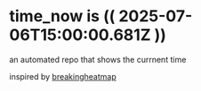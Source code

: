 # time_now is (( 2025-07-06T15:00:00.681Z ))

an automated repo that shows the currnent time

inspired by [breakingheatmap](https://github.com/breakingheatmap/breakingheatmap)